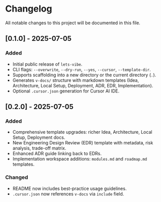 # Changelog

All notable changes to this project will be documented in this file.

## [0.1.0] - 2025-07-05

### Added

- Initial public release of `lets-vibe`.
- CLI flags: `--overwrite`, `--dry-run`, `--yes`, `--cursor`, `--template-dir`.
- Supports scaffolding into a new directory or the current directory (`.`).
- Generates `v-docs/` structure with markdown templates (Idea, Architecture, Local Setup, Deployment, ADR, EDR, Implementation).
- Optional `.cursor.json` generation for Cursor AI IDE.

## [0.2.0] - 2025-07-05

### Added

- Comprehensive template upgrades: richer Idea, Architecture, Local Setup, Deployment docs.
- New Engineering Design Review (EDR) template with metadata, risk analysis, trade-off matrix.
- Enhanced ADR guide linking back to EDRs.
- Implementation workspace additions: `modules.md` and `roadmap.md` templates.

### Changed

- README now includes best-practice usage guidelines.
- `.cursor.json` now references `v-docs` via `include` field.
